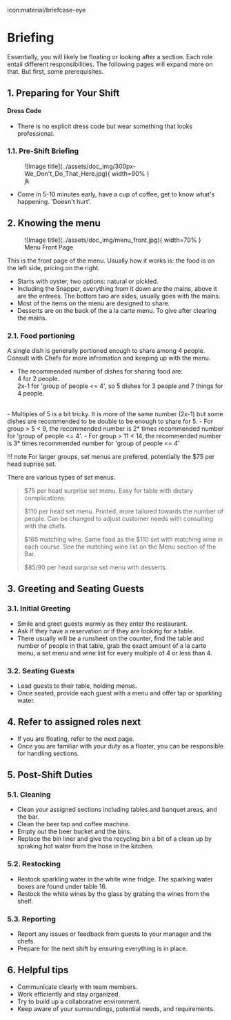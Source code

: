 icon:material/briefcase-eye

# Briefing

Essentially, you will likely be floating or looking after a section. Each role entail different responsibilities. The following pages will expand more on that. 
But first, some prerequisites.
 
## 1. Preparing for Your Shift

#### Dress Code
- There is no explicit dress code but wear something that looks professional.

### 1.1. Pre-Shift Briefing

<figure markdown="span" >
  ![Image title](../assets/doc_img/300px-We_Don't_Do_That_Here.jpg){ width=90% }
  <figcaption> 
  jk
  </figcaption>
</figure>

- Come in 5-10 minutes early, have a cup of coffee, get to know what's happening. 'Doesn't hurt'.

## 2. Knowing the menu

<figure markdown="span" >
  ![Image title](../assets/doc_img/menu_front.jpg){ width=70% }
  <figcaption> 
  Menu Front Page
  </figcaption>
</figure>

This is the front page of the menu. Usually how it works is: the food is on the left side, pricing on the right.

- Starts with oyster, two options: natural or pickled.
- Including the Snapper, everything from it down are the mains, above it are the entrees. The bottom two are sides, usually goes with the mains.
- Most of the items on the menu are designed to share.
- Desserts are on the back of the a la carte menu. To give after clearing the mains.

### 2.1. Food portioning
A single dish is generally portioned enough to share among 4 people. Consult with Chefs for more infromation and keeping up with the menu.

- The recommended number of dishes for sharing food are: <br>
4 for 2 people. <br>
2x-1 for 'group of people <= 4', so 5 dishes for 3 people and 7 things for 4 people.
<br>
- Multiples of 5 is a bit tricky. It is more of the same number (2x-1) but some dishes are recommended to be double to be enough to share for 5.
- For group > 5 < 9, the recommended number is 2* times recommended number for 'group of people <= 4'.
- For group > 11 < 14, the recommended number is 3* times recommended number for 'group of people <= 4'  

!!! note
        For larger groups, set menus are prefered, potentially the $75 per head suprise set.

There are various types of set menus.
> $75 per head surprise set menu. Easy for table with dietary complications. 
>
> $110 per head set menu. Printed, more tailored towards the number of people. Can be changed to adjust customer needs with consulting with the chefs.
>
> $165 matching wine. Same food as the $110 set with matching wine in each course. See the matching wine list on the Menu section of the Bar.
>
> $85/90 per head surprise set menu with desserts.



## 3. Greeting and Seating Guests

### 3.1. Initial Greeting
- Smile and greet guests warmly as they enter the restaurant.
- Ask if they have a reservation or if they are looking for a table.
- There usually will be a runsheet on the counter, find the table and number of people in that table, grab the exact amount of a la carte menu, a set menu and wine list for every multiple of 4 or less than 4.

### 3.2. Seating Guests
- Lead guests to their table, holding menus.
- Once seated, provide each guest with a menu and offer tap or sparkling water.

## 4. Refer to assigned roles next
- If you are floating, refer to the next page.
- Once you are familiar with your duty as a floater, you can be responsible for handling sections.

## 5. Post-Shift Duties

### 5.1. Cleaning
- Clean your assigned sections including tables and banquet areas, and the bar.
- Clean the beer tap and coffee machine.
- Empty out the beer bucket and the bins.
- Replace the bin liner and give the recycling bin a bit of a clean up by spraking hot water from the hose in the kitchen. 

### 5.2. Restocking
- Restock sparkling water in the white wine fridge. The sparking water boxes are found under table 16. 
- Restock the white wines by the glass by grabing the wines from the shelf.

### 5.3. Reporting
- Report any issues or feedback from guests to your manager and the chefs.
- Prepare for the next shift by ensuring everything is in place.

## 6. Helpful tips
- Communicate clearly with team members.
- Work efficiently and stay organized.
- Try to build up a collaborative environment. 
- Keep aware of your surroundings, potential needs, and requirements.
